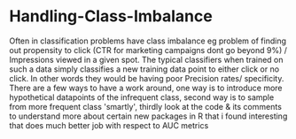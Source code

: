 # Handling-Class-Imbalance
Often in classification problems have class imbalance eg problem of finding out propensity to click (CTR for marketing campaigns dont go beyond 9%) / Impressions viewed in a given spot. The typical classifiers when trained on such a data simply classifies a new training data point to either click or no click. In other words they would be having poor Precision rates/ specificity. There are a few ways to have a work around, one way is to introduce more hypothetical datapoints of the infrequent class, second way is to sample from more frequent class 'smartly', thirdly look at the code & its comments to understand more about certain new packages in R that i found interesting that does much better job with respect to AUC metrics

